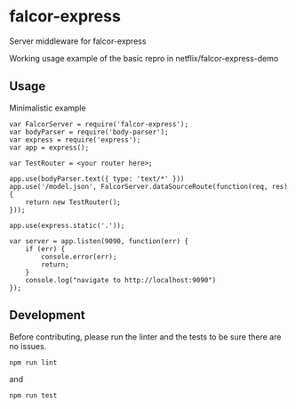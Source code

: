 # falcor-express
Server middleware for falcor-express

Working usage example of the basic repro in netflix/falcor-express-demo

## Usage
Minimalistic example

```
var FalcorServer = require('falcor-express');
var bodyParser = require('body-parser');
var express = require('express');
var app = express();

var TestRouter = <your router here>;

app.use(bodyParser.text({ type: 'text/*' }))
app.use('/model.json', FalcorServer.dataSourceRoute(function(req, res) {
    return new TestRouter();
}));

app.use(express.static('.'));

var server = app.listen(9090, function(err) {
    if (err) {
        console.error(err);
        return;
    }
    console.log("navigate to http://localhost:9090")
});

```

## Development
Before contributing, please run the linter and the tests to be sure there are no issues.
```
npm run lint
```
and
```
npm run test
```
